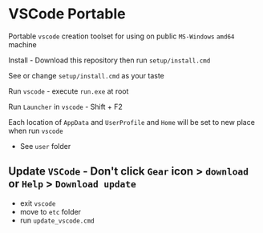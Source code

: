 # VSCode Portable

Portable `vscode` creation toolset for using on public `MS-Windows` `amd64` machine

Install - Download this repository then run `setup/install.cmd`

See or change `setup/install.cmd` as your taste

Run `vscode` - execute `run.exe` at root

Run `Launcher` in `vscode` - Shift + F2

Each location of `AppData` and `UserProfile` and `Home` will be set to new place when run `vscode`
 - See `user` folder

## Update `VSCode` - Don't click `Gear` icon > `download` or `Help` > `Download update`
* exit `vscode`
* move to `etc` folder
* run `update_vscode.cmd`
